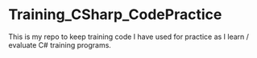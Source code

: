 # Training_CSharp_CodePractice
This is my repo to keep training code I have used for practice as I learn / evaluate C# training programs.
